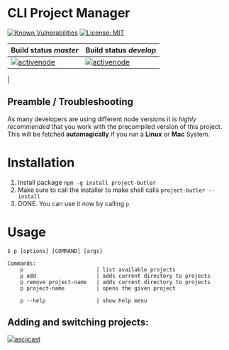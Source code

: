 CLI Project Manager
============

[![Known Vulnerabilities](https://snyk.io/test/github/activenode/project-butler/badge.svg)](https://snyk.io/test/github/activenode/project-butler)
[![License: MIT](https://img.shields.io/badge/License-MIT-green.svg)](https://opensource.org/licenses/MIT)


Build status *master* | Build status *develop* 
--- | --- |
[![activenode](https://circleci.com/gh/activenode/project-butler/tree/master.svg?style=shield)](https://circleci.com/gh/activenode/project-butler/tree/master) | [![activenode](https://circleci.com/gh/activenode/project-butler/tree/develop.svg?style=shield)](https://circleci.com/gh/activenode/project-butler/tree/develop)
 | 


## Preamble / Troubleshooting
As many developers are using different node versions it is *highly recommended* that you work with the precompiled version of this project. This will be fetched **automagically** if you run a **Linux** or **Mac** System.


# Installation

1. Install package `npm -g install project-butler`
2. Make sure to call the installer to make shell calls `project-butler --install`
3. DONE. You can use it now by calling `p`


# Usage

```
$ p [options] [COMMAND] [args]

Commands:
    p                       | list available projects
    p add                   | adds current directory to projects
    p remove project-name   | adds current directory to projects
    p project-name          | opens the given project

    p --help                | show help menu
```

## Adding and switching projects:
[![asciicast](https://asciinema.org/a/bsXRoeCYhOjobDCo698xwU33D.svg)](https://asciinema.org/a/bsXRoeCYhOjobDCo698xwU33D)
